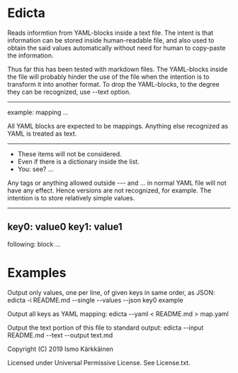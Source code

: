 # Edicta

Reads informtion from YAML-blocks inside a text file. The intent is that information can be stored inside human-readable file, and also used to obtain the said values automatically without need for human to copy-paste the information.

Thus far this has been tested with markdown files. The YAML-blocks inside the file will probably hinder the use of the file when the intention is to transform it into another format. To drop the YAML-blocks, to the degree they can be recognized, use --text option.

---
example: mapping
...

All YAML blocks are expected to be mappings. Anything else recognized as YAML is treated as text.

---
- These items will not be considered.
- Even if there is a dictionary inside the list.
- You: see?
...

Any tags or anything allowed outside --- and ... in normal YAML file will not have any effect. Hence versions are not recognized, for example. The intention is to store relatively simple values.

---
key0: value0
key1: value1
---
following: block
...

# Examples

Output only values, one per line, of given keys in same order, as JSON:
    edicta -i README.md --single --values --json key0 example

Output all keys as YAML mapping:
    edicta --yaml < README.md > map.yaml

Output the text portion of this file to standard output:
    edicta --input README.md --text --output text.md


Copyright (C) 2019 Ismo Kärkkäinen

Licensed under Universal Permissive License. See License.txt.
